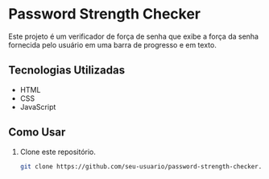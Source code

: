 # Password Strength Checker

Este projeto é um verificador de força de senha que exibe a força da senha fornecida pelo usuário em uma barra de progresso e em texto.

## Tecnologias Utilizadas

- HTML
- CSS
- JavaScript

## Como Usar

1. Clone este repositório.
   ```bash
   git clone https://github.com/seu-usuario/password-strength-checker.git
